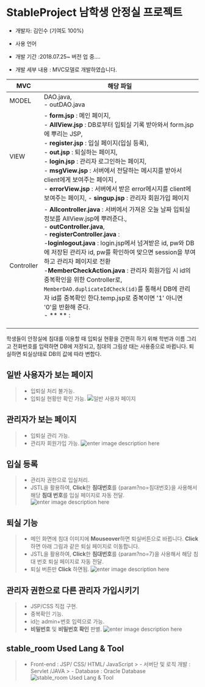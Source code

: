 # StableProject 남학생 안정실 프로젝트
- 개발자: 김인수 (기여도 100%)<br>
- 사용 언어
         

- 개발 기간 :2018.07.25~ 버전 업 중....<br>
- 개발 세부 내용 : MVC모델로 개발하였습니다. <br>

|MVC |  해당 파일 |
|--|--|
| MODEL  |  DAO.java,<br> - outDAO.java <br> |
|VIEW | - **form.jsp** : 메인 페이지,<br> - **AllView.jsp** : DB로부터 입퇴실 기록 받아와서 form.jsp에 뿌리는 JSP,<br> - **register.jsp** : 입실 페이지(입실 등록),<br>- **out.jsp** : 퇴실하는 페이지,<br> - **login.jsp** : 관리자 로그인하는 페이지,<br> - **msgView.jsp** : 서버에서 전달하는 메시지를 받아서 client에게 보여주는 페이지 ,<br> - **errorView.jsp** : 서버에서 받은 error메시지를 client에 보여주는 페이지, - **singup.jsp** : 관리자 회원가입 페이지<br>|
|Controller | - **Allcontroller.java** : 서버에서 가져온 오늘 날짜 입퇴실 정보를 AllView.jsp에 뿌려준다.,<br> - **outController.java**, <br>  - **registerController.java** : <br> -**loginlogout.java** : login.jsp에서 넘겨받은 id, pw와 DB에 저장된 관리자 id, pw를 확인하여 맞으면 session을 부여하고 관리자 페이지로 전환<br> -**MemberCheckAction.java** : 관리자 회원가입 시 id의 중복확인을 위한 Controller로,  ```MemberDAO.duplicateIdCheck(id)```를 통해서 DB에 관리자 id를 중복확인 한다.temp.jsp로 중복이면 '1' 아니면 '0'을 반환해 준다.<br>- ** ** :<br><br>|

                



학생들이 안정실에 침대를 이용할 때 입퇴실 현황을 간편히 하기 위해 학번과 이름 그리고 전화번호를 입력하면 DB에 저장되고, 침대의 그림상                 태는 사용중으로 바뀝니다. 퇴실하면 퇴실상태로 DB의 값에 따라 변합다.<br>
                
## 일반 사용자가 보는 페이지
>  - 입퇴실 처리 불가능.
>  - 입퇴실 현황만 확인 가능.
>   ![일반 사용자 페이지](https://user-images.githubusercontent.com/42515875/45603702-334fcb80-ba69-11e8-9952-9d987e2d4962.png)
 ## 관리자가 보는 페이지
 > - 입퇴실 관리 가능.
 >  - 관리자 회원가입 가능.
 > ![enter image description here](https://user-images.githubusercontent.com/42515875/45603977-a1e15900-ba6a-11e8-98d6-2b02b9ffea2b.png)

## 입실 등록
> - 관리자 권한으로 입실처리.
>  - JSTL을 활용하여, **Click**한 **침대번호**를 {param?no=침대번호}을 사용해서 해당 **침대 번호**를 입실 페이지로 자동 전달.
> ![enter image description here](https://user-images.githubusercontent.com/42515875/45604234-5da38800-ba6d-11e8-9c75-fa3c3b53a229.png)
## 퇴실 기능
> - 메인 화면에 침대 이미지에 **Mouseover**하면 퇴실버튼으로 바뀝니다. **Click** 하면 아래 그림과 같은 퇴실 페이지로 이동합니다.
> - JSTL을 활용하여, **Click**한 **침대번호**를 {param?no=7}을 사용해서 해당 침대 번호 퇴실 페이지로  자동 전달.
> - 퇴실 버튼만 **Click** 하면됨. 
![enter image description here](https://user-images.githubusercontent.com/42515875/45603708-3ba80680-ba69-11e8-8894-cff201cc00a7.png)


## 관리자 권한으로 다른 관리자 가입시키기
> - JSP/CSS 직접 구현.
>  - 중복확인 기능.
>  - id는 admin+번호 입력으로 가능.
>   - **비밀번호** 및 **비밀번호 확인** 판별.
>    ![enter image description here](https://user-images.githubusercontent.com/42515875/45603720-4ebad680-ba69-11e8-889f-fe0e908da003.png)


## stable_room Used Lang & Tool        
   >  - Front-end : JSP/ CSS/ HTML/ JavaScript
    >  - 서버단 및 로직 개발 : Servlet /JAVA
    > - Database :  Oracle Database
![stable_room Used Lang & Tool](https://user-images.githubusercontent.com/42515875/45603666-e79d2200-ba68-11e8-89dc-866848cc4d6d.png)
 



